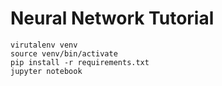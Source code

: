 # Neural Network Tutorial

```
virutalenv venv
source venv/bin/activate
pip install -r requirements.txt
jupyter notebook
```

